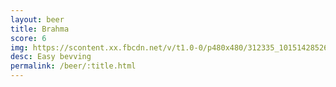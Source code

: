 ```yaml
---
layout: beer
title: Brahma
score: 6
img: https://scontent.xx.fbcdn.net/v/t1.0-0/p480x480/312335_10151428526733745_366386591_n.jpg?oh=9d85a03f39d4844ebd5a140e6d8f3d7b&oe=588E829F
desc: Easy bevving
permalink: /beer/:title.html
---
```


